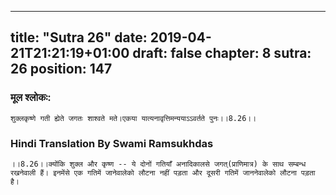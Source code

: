 
---
title: "Sutra 26"
date: 2019-04-21T21:21:19+01:00
draft: false
chapter: 8
sutra: 26
position: 147
---
### मूल श्लोकः:
```
शुक्लकृष्णे गती ह्येते जगतः शाश्वते मते।एकया यात्यनावृत्तिमन्ययाऽऽवर्तते पुनः।।8.26।।

```

### Hindi Translation By Swami Ramsukhdas
```
।।8.26।।क्योंकि शुक्ल और कृष्ण -- ये दोनों गतियाँ अनादिकालसे जगत्(प्राणिमात्र) के साथ सम्बन्ध रखनेवाली हैं। इनमेंसे एक गतिमें जानेवालेको लौटना नहीं पड़ता और दूसरी गतिमें जाननेवालेको लौटना पड़ता है। 

```

